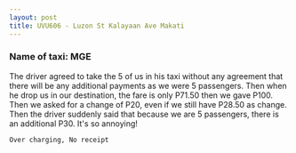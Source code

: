 ```yaml
---
layout: post
title: UVU606 - Luzon St Kalayaan Ave Makati
---
```


### Name of taxi: MGE

The driver agreed to take the 5 of us in his taxi without any agreement that there will be any additional payments as we were 5 passengers. Then when he drop us in our destination, the fare is only P71.50 then we gave P100. Then we asked for a change of P20, even if we still have P28.50 as change. Then the driver suddenly said that because we are 5 passengers, there is an additional P30. It's so annoying!

```Over charging, No receipt```
